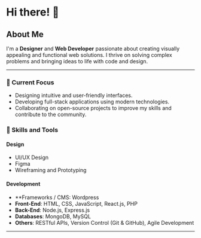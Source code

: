 # Hi there! 👋

## About Me

I'm a **Designer** and **Web Developer** passionate about creating visually appealing and functional web solutions. I thrive on solving complex problems and bringing ideas to life with code and design.

---

### 🔭 Current Focus
- Designing intuitive and user-friendly interfaces.
- Developing full-stack applications using modern technologies.
- Collaborating on open-source projects to improve my skills and contribute to the community.

### 🌱 Skills and Tools
#### **Design**
- UI/UX Design
- Figma
- Wireframing and Prototyping

#### **Development**
- **Frameworks / CMS: Wordpress
- **Front-End**: HTML, CSS, JavaScript, React.js, PHP
- **Back-End**: Node.js, Express.js
- **Databases**: MongoDB, MySQL
- **Others**: RESTful APIs, Version Control (Git & GitHub), Agile Development

---



